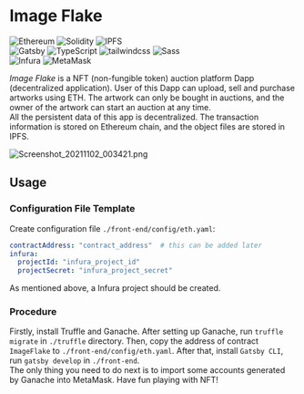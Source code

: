 # Image Flake

![Ethereum](https://img.shields.io/badge/-Ethereum-3C3C3D?logo=ethereum&logoColor=fff)
![Solidity](https://img.shields.io/badge/-Solidity-363636?logo=solidity&logoColor=fff)
![IPFS](https://img.shields.io/badge/-IPFS-65C2CB?logo=ipfs&logoColor=fff)  
![Gatsby](https://img.shields.io/badge/-Gatsby-663399?logo=gatsby&logoColor=fff)
![TypeScript](https://img.shields.io/badge/-TypeScript-3178c6?logo=typescript&logoColor=fff)
![tailwindcss](https://img.shields.io/badge/-tailwindcss-06b6d4?logo=tailwind%20css&logoColor=fff)
![Sass](https://img.shields.io/badge/-Sass-cc6699?logo=sass&logoColor=fff)  
![Infura](https://img.shields.io/badge/-Infura-FF6B4A?logoColor=fff)
![MetaMask](https://img.shields.io/badge/-MetaMask-F6851B?logoColor=fff)  

*Image Flake* is a NFT (non-fungible token) auction platform Dapp (decentralized application). User of this Dapp can upload, sell and purchase artworks using ETH. The artwork can only be bought in auctions, and the owner of the artwork can start an auction at any time.  
All the persistent data of this app is decentralized. The transaction information is stored on Ethereum chain, and the object files are stored in IPFS.  

![Screenshot_20211102_003421.png](https://i.loli.net/2021/11/02/P1HCk8JY7RUD2vI.png)  

## Usage

### Configuration File Template
Create configuration file `./front-end/config/eth.yaml`:  
```yaml
contractAddress: "contract_address"  # this can be added later
infura: 
  projectId: "infura_project_id"
  projectSecret: "infura_project_secret"
```
As mentioned above, a Infura project should be created.  

### Procedure
Firstly, install Truffle and Ganache. After setting up Ganache, run `truffle migrate` in `./truffle` directory. Then, copy the address of contract `ImageFlake` to `./front-end/config/eth.yaml`. After that, install `Gatsby CLI`, run `gatsby develop` in `./front-end`.  
The only thing you need to do next is to import some accounts generated by Ganache into MetaMask. Have fun playing with NFT!  
